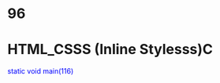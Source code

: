 # 96
# HTML_CSSS (Inline Stylesss)C
<p style="color: blue; font_size: 22 px;"< styled paragraph<//1>
static void main(116)
